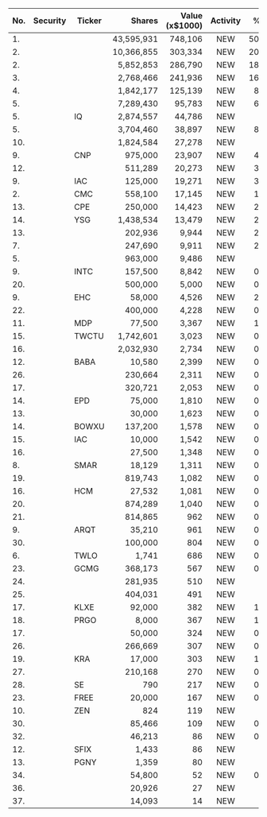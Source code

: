 No. | Security | Ticker | Shares | Value (x$1000) | Activity | % Port
|--- | --- | --- | ---:| ---:|:---:| ---:|
 1.|||43,595,931|748,106|NEW|50.58%
2.|||10,366,855|303,334|NEW|20.51%
2.|||5,852,853|286,790|NEW|18.84%
3.|||2,768,466|241,936|NEW|16.35%
4.|||1,842,177|125,139|NEW|8.46%
5.|||7,289,430|95,783|NEW|6.29%
5.||IQ</a>|2,874,557|44,786|NEW|7.4%
5.|||3,704,460|38,897|NEW|8.92%
10.|||1,824,584|27,278|NEW|4.5%
9.||CNP</a>|975,000|23,907|NEW|4.13%
12.|||511,289|20,273|NEW|3.35%
9.||IAC</a>|125,000|19,271|NEW|3.94%
2.||CMC</a>|558,100|17,145|NEW|1.35%
13.||CPE</a>|250,000|14,423|NEW|2.49%
14.||YSG</a>|1,438,534|13,479|NEW|2.22%
13.|||202,936|9,944|NEW|2.03%
7.|||247,690|9,911|NEW|2.27%
5.|||963,000|9,486|NEW|4.5%
9.||INTC</a>|157,500|8,842|NEW|0.69%
20.|||500,000|5,000|NEW|0.86%
9.||EHC</a>|58,000|4,526|NEW|2.14%
22.|||400,000|4,228|NEW|0.73%
11.||MDP</a>|77,500|3,367|NEW|1.59%
15.||TWCTU</a>|1,742,601|3,023|NEW|0.61%
16.|||2,032,930|2,734|NEW|0.56%
12.||BABA</a>|10,580|2,399|NEW|0.18%
26.|||230,664|2,311|NEW|0.39%
17.|||320,721|2,053|NEW|0.42%
14.||EPD</a>|75,000|1,810|NEW|0.14%
13.|||30,000|1,623|NEW|0.76%
14.||BOWXU</a>|137,200|1,578|NEW|0.74%
15.||IAC</a>|10,000|1,542|NEW|0.73%
16.|||27,500|1,348|NEW|0.63%
8.||SMAR</a>|18,129|1,311|NEW|0.08%
19.|||819,743|1,082|NEW|0.22%
16.||HCM</a>|27,532|1,081|NEW|0.17%
20.|||874,289|1,040|NEW|0.21%
21.|||814,865|962|NEW|0.19%
9.||ARQT</a>|35,210|961|NEW|0.06%
30.|||100,000|804|NEW|0.13%
6.||TWLO</a>|1,741|686|NEW|0.04%
23.||GCMG</a>|368,173|567|NEW|0.11%
24.|||281,935|510|NEW|0.1%
25.|||404,031|491|NEW|0.1%
17.||KLXE</a>|92,000|382|NEW|1.81%
18.||PRGO</a>|8,000|367|NEW|1.74%
17.|||50,000|324|NEW|0.05%
26.|||266,669|307|NEW|0.06%
19.||KRA</a>|17,000|303|NEW|1.44%
27.|||210,168|270|NEW|0.05%
28.||SE</a>|790|217|NEW|0.04%
23.||FREE</a>|20,000|167|NEW|0.79%
10.||ZEN</a>|824|119|NEW|0%
30.|||85,466|109|NEW|0.02%
32.|||46,213|86|NEW|0.01%
12.||SFIX</a>|1,433|86|NEW|0%
13.||PGNY</a>|1,359|80|NEW|0%
34.|||54,800|52|NEW|0.01%
36.|||20,926|27|NEW|0%
37.|||14,093|14|NEW|0%
